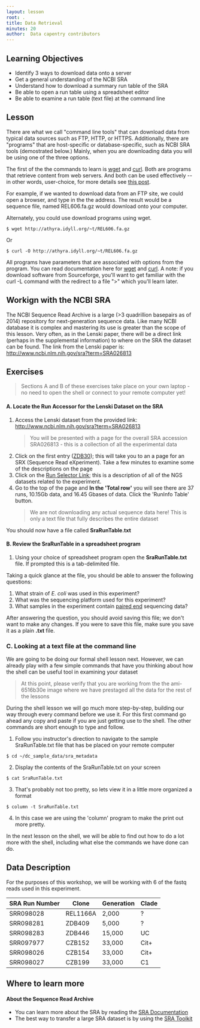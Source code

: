 ```yaml
---
layout: lesson
root: .
title: Data Retrieval 
minutes: 20
author:  Data capentry contributors
---
```


## Learning Objectives 
* Identify 3 ways to download data onto a server
* Get a general understanding of the NCBI SRA
* Understand how to download a summary run table of the SRA
* Be able to open a run table using a spreadsheet editor 
* Be able to examine a run table (text file) at the command line

## Lesson 
There are what we call "command line tools" that can download data from typical data sources such as FTP, HTTP, or HTTPS.  Additionally, there are "programs" that are host-specific or database-specific, such as NCBI SRA tools (demostrated below.)
Mainly, when you are downloading data you will be using one of the three options.  

The first of the the commands to learn is [wget](https://en.wikipedia.org/wiki/Wget) and [curl](https://en.wikipedia.org/wiki/Curl_(programming_language)).  Both are programs that retrieve content from web servers.  And both can be used effectively -- in other words, user-choice, for more details see [this post](http://daniel.haxx.se/docs/curl-vs-wget.html).  

For example, if we wanted to download data from an FTP site, we could open a browser, and type in the the address.  The result would be a sequence file, named REL606.fa.gz would download onto your computer.

Alternately, you could use download programs using wget. 

    $ wget http://athyra.idyll.org/~t/REL606.fa.gz

Or

    $ curl -O http://athyra.idyll.org/~t/REL606.fa.gz
    
All programs have parameters that are associated with options from the program.  You can read documentation here for [wget](http://www.gnu.org/software/wget/manual/wget.html) and [curl](http://curl.haxx.se/docs/manual.html).  A note:  if you download software from Sourceforge, you'll want to get familiar with the curl -L command with the redirect to a file ">" which you'll learn later.
   

## Workign with the NCBI SRA
The NCBI Sequence Read Archive is a large (>3 quadrillion basepairs as of 2014) repository for next-generation sequence data. Like many NCBI database it is complex and mastering its use is greater than the scope of this lesson. Very often, as in the Lenski paper, there will be a direct link (perhaps in the supplemental information) to where on the SRA the dataset can be found. The link from the Lenski paper is: http://www.ncbi.nlm.nih.gov/sra?term=SRA026813 


## Exercises

> Sections A and B of these exercises take place on your own laptop - no need to open the shell or connect to your remote computer yet!

#### A. Locate the Run Accessor for the Lenski Dataset on the SRA

1. Access the Lenski dataset from the provided link: http://www.ncbi.nlm.nih.gov/sra?term=SRA026813 
    > You will be presented with a page for the overall SRA accession SRA026813 - this is a collection of all the experimental data
2. Click on the first entry ([ZDB30](http://www.ncbi.nlm.nih.gov/sra/SRX040669%5Baccn%5D)); this will take you to an a page for an SRX (Sequence Read eXperiment). Take a few minutes to examine some of the descriptions on the page
3. Click on the [Run Selector Link](http://www.ncbi.nlm.nih.gov/Traces/study/?acc=SRP004752); this is a description of all of the NGS datasets related to the experiment. 
4. Go to the top of the page and **In the 'Total row'** you will see there are 37 runs, 10.15Gb data, and 16.45 Gbases of data. Click the 'RunInfo Table' button. 
    > We are not downloading any actual sequence data here! This is only a text file that fully describes the entire dataset

You should now have a file called **SraRunTable.txt**

#### B. Review the SraRunTable in a spreadsheet program


1. Using your choice of spreadsheet program open the **SraRunTable.txt** file. If prompted this is a tab-delimited file. 

Taking a quick glance at the file, you should be able to answer the following questions:

1. What strain of *E. coli* was used in this experiment?
2. What was the sequencing platform used for this experiment?
3. What samples in the experiment contain [paired end](http://www.illumina.com/technology/next-generation-sequencing/paired-end-sequencing_assay.html) sequencing data?

After answering the question, you should avoid saving this file; we don't want to make any changes. If you were to save this file, make sure you save it as a plain **.txt** file. 

### C. Looking at a text file at the command line

We are going to be doing our formal shell lesson next. However, we can already play with a few simple commands that have you thinking about how the shell can be useful tool in examining your dataset

> At this point, please verify that you are working from the the ami-6516b30e image where we have prestaged all the data for the rest of the lessons


During the shell lesson we will go much more step-by-step, building our way through every command before we use it. For this first command go ahead any copy and paste if you are just getting use to the shell. The other commands are short enough to type and follow. 

1. Follow you instructor's direction to navigate to the sample SraRunTable.txt file that has be placed on your remote computer    
```
$ cd ~/dc_sample_data/sra_metadata
```

2. Display the contents of the SraRunTable.txt on your screen    
```
$ cat SraRunTable.txt
```

3. That's probably not too pretty, so lets view it in a little more organized a format    
```
$ column -t SraRunTable.txt
```

4. In this case we are using the 'column' program to make the print out more pretty. 


In the next lesson on the shell, we will be able to find out how to do a lot more with the shell, including what else the commands we have done can do. 

## Data Description 

For the purposes of this workshop, we will be working with 6 of the fastq reads used in this experiment. 

|SRA Run Number|Clone|Generation|Clade|
|--------------|-----|----------|-----|
|SRR098028|REL1166A|2,000|?|
|SRR098281|ZDB409|5,000|?|
|SRR098283|ZDB446|15,000|UC|
|SRR097977|CZB152|33,000|Cit+|
|SRR098026|CZB154|33,000|Cit+|
|SRR098027|CZB199|33,000|C1|

## Where to learn more

#### About the Sequence Read Archive

* You can learn more about the SRA by reading the [SRA Documentation](http://www.ncbi.nlm.nih.gov/Traces/sra/)
* The best way to transfer a large SRA dataset is by using the [SRA Toolkit](http://www.ncbi.nlm.nih.gov/Traces/sra/?view=toolkit_doc)
